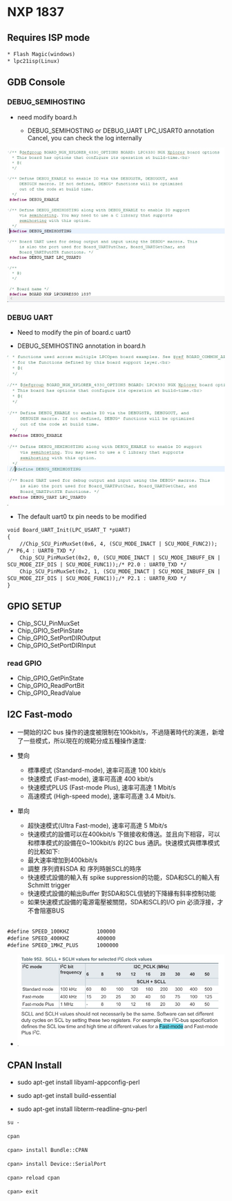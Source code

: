 # NXP 1837

## Requires ISP mode
    * Flash Magic(windows)
    * lpc21isp(Linux)

## GDB Console

### DEBUG_SEMIHOSTING

* need modify board.h
    
    - DEBUG_SEMIHOSTING or DEBUG_UART LPC_USART0 annotation Cancel, you can check the log internally

![](000.jpg)


### DEBUG UART

* Need to modify the pin of board.c uart0

* DEBUG_SEMIHOSTING annotation in board.h

![](001.jpg)

* The default uart0 tx pin needs to be modified

```
void Board_UART_Init(LPC_USART_T *pUART)
{
	//Chip_SCU_PinMuxSet(0x6, 4, (SCU_MODE_INACT | SCU_MODE_FUNC2));					/* P6,4 : UART0_TXD */
	Chip_SCU_PinMuxSet(0x2, 0, (SCU_MODE_INACT | SCU_MODE_INBUFF_EN | SCU_MODE_ZIF_DIS | SCU_MODE_FUNC1));/* P2.0 : UART0_TXD */
	Chip_SCU_PinMuxSet(0x2, 1, (SCU_MODE_INACT | SCU_MODE_INBUFF_EN | SCU_MODE_ZIF_DIS | SCU_MODE_FUNC1));/* P2.1 : UART0_RXD */
}
```

## GPIO SETUP

* Chip_SCU_PinMuxSet
* Chip_GPIO_SetPinState
* Chip_GPIO_SetPortDIROutput
* Chip_GPIO_SetPortDIRInput

### read GPIO
* Chip_GPIO_GetPinState
* Chip_GPIO_ReadPortBit
* Chip_GPIO_ReadValue

## I2C Fast-modo

* 一開始的I2C bus 操作的速度被限制在100kbit/s，不過隨著時代的演進，新增了一些模式，所以現在的規範分成五種操作速度:

* 雙向
    * 標準模式 (Standard-mode), 速率可高達 100 kbit/s
    * 快速模式 (Fast-mode), 速率可高達 400 kbit/s
    * 快速模式PLUS (Fast-mode Plus), 速率可高達 1 Mbit/s
    * 高速模式 (High-speed mode), 速率可高達 3.4 Mbit/s.

* 單向
    * 超快速模式(Ultra Fast-mode), 速率可高達 5 Mbit/s
    * 快速模式的設備可以在400kbit/s 下做接收和傳送。並且向下相容，可以和標準模式的設備在0~100kbit/s 的I2C bus 通訊。快速模式與標準模式的比較如下:
    * 最大速率增加到400kbit/s
    * 調整 序列資料SDA 和 序列時脈SCL的時序
    * 快速模式設備的輸入有 spike suppression的功能，SDA和SCL的輸入有Schmitt trigger
    * 快速模式設備的輸出Buffer 對SDA和SCL信號的下降緣有斜率控制功能
    * 如果快速模式設備的電源電壓被關閉，SDA和SCL的I/O pin 必須浮接，才不會阻塞BUS


```

#define SPEED_100KHZ         100000
#define SPEED_400KHZ         400000
#define SPEED_1MHZ_PLUS      1000000

```

* ![](002.jpg)
## CPAN Install

* sudo apt-get install libyaml-appconfig-perl

* sudo apt-get install build-essential

* sudo apt-get install libterm-readline-gnu-perl
```
su -

cpan

cpan> install Bundle::CPAN

cpan> install Device::SerialPort

cpan> reload cpan

cpan> exit
```
